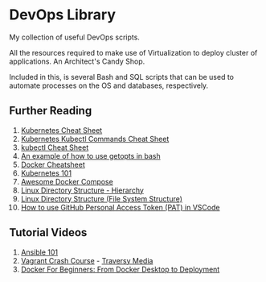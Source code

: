 # DevOps Library

My collection of useful DevOps scripts.

All the resources required to make use of Virtualization to deploy cluster of applications. An Architect's Candy Shop.

Included in this, is several Bash and SQL scripts that can be used to automate processes on the OS and databases, respectively.

## Further Reading

1. [Kubernetes Cheat Sheet](https://github.com/RehanSaeed/Kubernetes-Cheat-Sheet#kubernetes-cheat-sheet)
2. [Kubernetes Kubectl Commands Cheat Sheet](https://acloudguru.com/blog/engineering/kubernetes-cheat-sheet)
3. [kubectl Cheat Sheet](https://kubernetes.io/docs/reference/kubectl/cheatsheet/)
4. [An example of how to use getopts in bash](https://stackoverflow.com/questions/16483119/an-example-of-how-to-use-getopts-in-bash)
5. [Docker Cheatsheet](https://dev.to/vishnuchilamakuru/docker-cheatsheet-39fa)
6. [Kubernetes 101](https://github.com/geerlingguy/kubernetes-101)
7. [Awesome Docker Compose](https://github.com/docker/awesome-compose)
8. [Linux Directory Structure - Hierarchy](https://eng.libretexts.org/Bookshelves/Computer_Science/Operating_Systems/Linux_-_The_Penguin_Marches_On_(McClanahan)/04%3A_Managing_Linux_Storage/5.12%3A_Linux_Directory_Structure/5.12.01%3A_Linux_Directory_Structure_-_Hierarchy)
9. [Linux Directory Structure (File System Structure)](https://www.thegeekstuff.com/2010/09/linux-file-system-structure/)
10. [How to use GitHub Personal Access Token (PAT) in VSCode](https://linuxpip.org/use-github-personal-access-token-in-vscode/)

## Tutorial Videos

1. [Ansible 101](https://www.youtube.com/playlist?list=PL2_OBreMn7FqZkvMYt6ATmgC0KAGGJNAN)
2. [Vagrant Crash Course](https://youtu.be/vBreXjkizgo) - [Traversy Media](https://www.youtube.com/user/TechGuyWeb)
3. [Docker For Beginners: From Docker Desktop to Deployment](https://youtu.be/i7ABlHngi1Q)